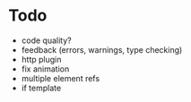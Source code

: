 # Todo

- code quality?
- feedback (errors, warnings, type checking)
- http plugin
- fix animation
- multiple element refs
- if template
